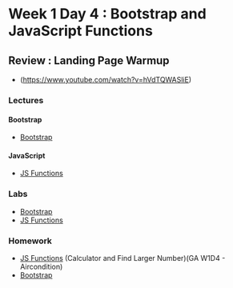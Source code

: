 
# Week 1 Day 4 : Bootstrap and JavaScript Functions #

## Review : Landing Page Warmup ## 
* (https://www.youtube.com/watch?v=hVdTQWASliE)

### Lectures ###

#### Bootstrap ####
* [Bootstrap](https://www.dropbox.com/sh/e533hpeddk382u5/AAAaa4RWgjRsLd4axpYIXeX8a/Certified%20Full%20Stack%20Web%20Developer%20Bootcamp/Level%201%3A%20Web%20Development%20Essentials/Task%206?dl=0&subfolder_nav_tracking=1)

#### JavaScript ####

* [JS Functions](https://github.com/Tuwaiq-1000-JS-al-Baha/Tuwaiq-1000-JS-al-Bahah-main/blob/master/week1/day4/Resources/js_functions.pdf) 

### Labs ###
* [Bootstrap](https://github.com/Tuwaiq-1000-JS-al-Baha/Tuwaiq-1000-JS-al-Bahah-main/tree/master/week1/day4/Labs/Bootstrap)
* [JS Functions](https://github.com/Tuwaiq-1000-JS-al-Baha/Tuwaiq-1000-JS-al-Bahah-main/tree/master/week1/day4/Labs/JS%20Functions)

### Homework ###

* [JS Functions](https://github.com/Tuwaiq-1000-JS-al-Baha/HW_Week1_Day4_JS-Functions) (Calculator and Find Larger Number)(GA W1D4 - Aircondition)
* [Bootstrap](https://github.com/Tuwaiq-1000-JS-al-Baha/HW_Week1_Day4_Bootstrap) 
